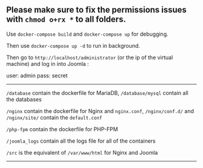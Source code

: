 Please make sure to fix the permissions issues with `chmod o+rx *` to all folders.
----------------------------------------------------------------------------------------------------------------------

Use `docker-compose build` and `docker-compose up` for debugging.

Then use `docker-compose up -d` to run in background.

Then go to `http://localhost/administrator` (or the ip of the virtual machine) and log in into Joomla :

user: admin
pass: secret

----------------------------------------------------------------------------------------------------------------------

`/database` contain the dockerfile for MariaDB, `/database/mysql` contain all the databases

`/nginx` contain the dockerfile for Nginx and `nginx.conf`, `/nginx/conf.d/` and `/nginx/site/` contain the `default.conf`

`/php-fpm` contain the dockerfile for PHP-FPM

`/joomla_logs` contain all the logs file for all of the containers

`/src` is the equivalent of `/var/www/html` for Nginx and Joomla

----------------------------------------------------------------------------------------------------------------------

